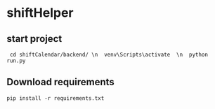 # shiftHelper
## start project
  ``` cd shiftCalendar/backend/ \n  venv\Scripts\activate  \n  python run.py```

## Download requirements
  ```pip install -r requirements.txt```
